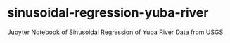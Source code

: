 # sinusoidal-regression-yuba-river
Jupyter Notebook of Sinusoidal Regression of Yuba River Data from USGS
